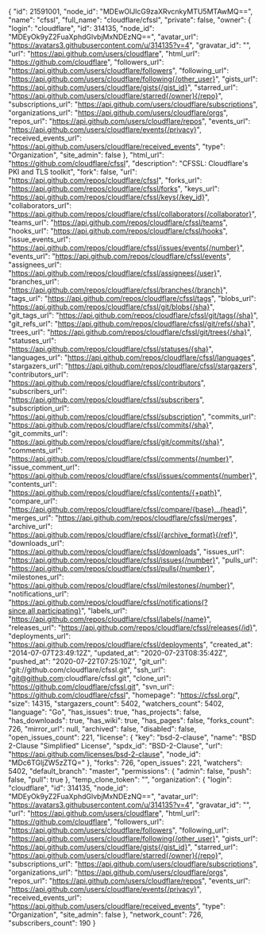 {
  "id": 21591001,
  "node_id": "MDEwOlJlcG9zaXRvcnkyMTU5MTAwMQ==",
  "name": "cfssl",
  "full_name": "cloudflare/cfssl",
  "private": false,
  "owner": {
    "login": "cloudflare",
    "id": 314135,
    "node_id": "MDEyOk9yZ2FuaXphdGlvbjMxNDEzNQ==",
    "avatar_url": "https://avatars3.githubusercontent.com/u/314135?v=4",
    "gravatar_id": "",
    "url": "https://api.github.com/users/cloudflare",
    "html_url": "https://github.com/cloudflare",
    "followers_url": "https://api.github.com/users/cloudflare/followers",
    "following_url": "https://api.github.com/users/cloudflare/following{/other_user}",
    "gists_url": "https://api.github.com/users/cloudflare/gists{/gist_id}",
    "starred_url": "https://api.github.com/users/cloudflare/starred{/owner}{/repo}",
    "subscriptions_url": "https://api.github.com/users/cloudflare/subscriptions",
    "organizations_url": "https://api.github.com/users/cloudflare/orgs",
    "repos_url": "https://api.github.com/users/cloudflare/repos",
    "events_url": "https://api.github.com/users/cloudflare/events{/privacy}",
    "received_events_url": "https://api.github.com/users/cloudflare/received_events",
    "type": "Organization",
    "site_admin": false
  },
  "html_url": "https://github.com/cloudflare/cfssl",
  "description": "CFSSL: Cloudflare's PKI and TLS toolkit",
  "fork": false,
  "url": "https://api.github.com/repos/cloudflare/cfssl",
  "forks_url": "https://api.github.com/repos/cloudflare/cfssl/forks",
  "keys_url": "https://api.github.com/repos/cloudflare/cfssl/keys{/key_id}",
  "collaborators_url": "https://api.github.com/repos/cloudflare/cfssl/collaborators{/collaborator}",
  "teams_url": "https://api.github.com/repos/cloudflare/cfssl/teams",
  "hooks_url": "https://api.github.com/repos/cloudflare/cfssl/hooks",
  "issue_events_url": "https://api.github.com/repos/cloudflare/cfssl/issues/events{/number}",
  "events_url": "https://api.github.com/repos/cloudflare/cfssl/events",
  "assignees_url": "https://api.github.com/repos/cloudflare/cfssl/assignees{/user}",
  "branches_url": "https://api.github.com/repos/cloudflare/cfssl/branches{/branch}",
  "tags_url": "https://api.github.com/repos/cloudflare/cfssl/tags",
  "blobs_url": "https://api.github.com/repos/cloudflare/cfssl/git/blobs{/sha}",
  "git_tags_url": "https://api.github.com/repos/cloudflare/cfssl/git/tags{/sha}",
  "git_refs_url": "https://api.github.com/repos/cloudflare/cfssl/git/refs{/sha}",
  "trees_url": "https://api.github.com/repos/cloudflare/cfssl/git/trees{/sha}",
  "statuses_url": "https://api.github.com/repos/cloudflare/cfssl/statuses/{sha}",
  "languages_url": "https://api.github.com/repos/cloudflare/cfssl/languages",
  "stargazers_url": "https://api.github.com/repos/cloudflare/cfssl/stargazers",
  "contributors_url": "https://api.github.com/repos/cloudflare/cfssl/contributors",
  "subscribers_url": "https://api.github.com/repos/cloudflare/cfssl/subscribers",
  "subscription_url": "https://api.github.com/repos/cloudflare/cfssl/subscription",
  "commits_url": "https://api.github.com/repos/cloudflare/cfssl/commits{/sha}",
  "git_commits_url": "https://api.github.com/repos/cloudflare/cfssl/git/commits{/sha}",
  "comments_url": "https://api.github.com/repos/cloudflare/cfssl/comments{/number}",
  "issue_comment_url": "https://api.github.com/repos/cloudflare/cfssl/issues/comments{/number}",
  "contents_url": "https://api.github.com/repos/cloudflare/cfssl/contents/{+path}",
  "compare_url": "https://api.github.com/repos/cloudflare/cfssl/compare/{base}...{head}",
  "merges_url": "https://api.github.com/repos/cloudflare/cfssl/merges",
  "archive_url": "https://api.github.com/repos/cloudflare/cfssl/{archive_format}{/ref}",
  "downloads_url": "https://api.github.com/repos/cloudflare/cfssl/downloads",
  "issues_url": "https://api.github.com/repos/cloudflare/cfssl/issues{/number}",
  "pulls_url": "https://api.github.com/repos/cloudflare/cfssl/pulls{/number}",
  "milestones_url": "https://api.github.com/repos/cloudflare/cfssl/milestones{/number}",
  "notifications_url": "https://api.github.com/repos/cloudflare/cfssl/notifications{?since,all,participating}",
  "labels_url": "https://api.github.com/repos/cloudflare/cfssl/labels{/name}",
  "releases_url": "https://api.github.com/repos/cloudflare/cfssl/releases{/id}",
  "deployments_url": "https://api.github.com/repos/cloudflare/cfssl/deployments",
  "created_at": "2014-07-07T23:49:12Z",
  "updated_at": "2020-07-23T08:35:42Z",
  "pushed_at": "2020-07-22T07:25:10Z",
  "git_url": "git://github.com/cloudflare/cfssl.git",
  "ssh_url": "git@github.com:cloudflare/cfssl.git",
  "clone_url": "https://github.com/cloudflare/cfssl.git",
  "svn_url": "https://github.com/cloudflare/cfssl",
  "homepage": "https://cfssl.org/",
  "size": 14315,
  "stargazers_count": 5402,
  "watchers_count": 5402,
  "language": "Go",
  "has_issues": true,
  "has_projects": false,
  "has_downloads": true,
  "has_wiki": true,
  "has_pages": false,
  "forks_count": 726,
  "mirror_url": null,
  "archived": false,
  "disabled": false,
  "open_issues_count": 221,
  "license": {
    "key": "bsd-2-clause",
    "name": "BSD 2-Clause \"Simplified\" License",
    "spdx_id": "BSD-2-Clause",
    "url": "https://api.github.com/licenses/bsd-2-clause",
    "node_id": "MDc6TGljZW5zZTQ="
  },
  "forks": 726,
  "open_issues": 221,
  "watchers": 5402,
  "default_branch": "master",
  "permissions": {
    "admin": false,
    "push": false,
    "pull": true
  },
  "temp_clone_token": "",
  "organization": {
    "login": "cloudflare",
    "id": 314135,
    "node_id": "MDEyOk9yZ2FuaXphdGlvbjMxNDEzNQ==",
    "avatar_url": "https://avatars3.githubusercontent.com/u/314135?v=4",
    "gravatar_id": "",
    "url": "https://api.github.com/users/cloudflare",
    "html_url": "https://github.com/cloudflare",
    "followers_url": "https://api.github.com/users/cloudflare/followers",
    "following_url": "https://api.github.com/users/cloudflare/following{/other_user}",
    "gists_url": "https://api.github.com/users/cloudflare/gists{/gist_id}",
    "starred_url": "https://api.github.com/users/cloudflare/starred{/owner}{/repo}",
    "subscriptions_url": "https://api.github.com/users/cloudflare/subscriptions",
    "organizations_url": "https://api.github.com/users/cloudflare/orgs",
    "repos_url": "https://api.github.com/users/cloudflare/repos",
    "events_url": "https://api.github.com/users/cloudflare/events{/privacy}",
    "received_events_url": "https://api.github.com/users/cloudflare/received_events",
    "type": "Organization",
    "site_admin": false
  },
  "network_count": 726,
  "subscribers_count": 190
}
